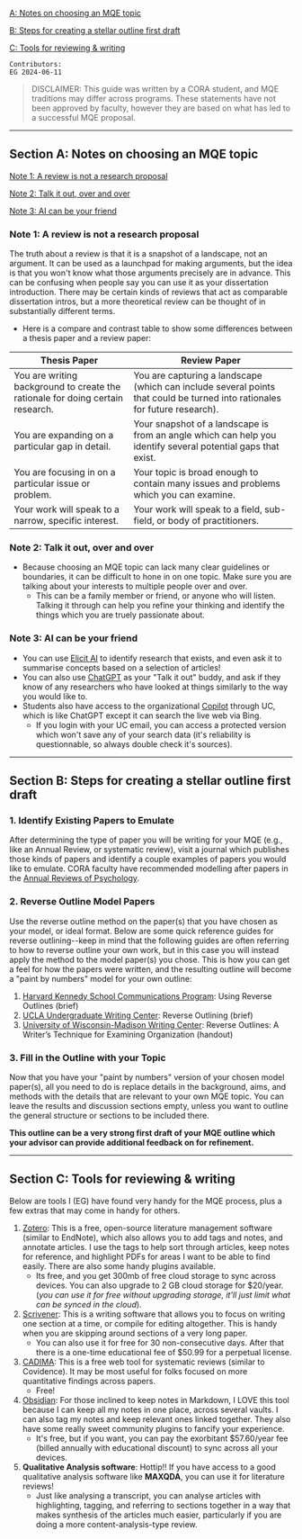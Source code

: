 
[A: Notes on choosing an MQE topic](#notes-on-choosing-an-mqe-topic)

[B: Steps for creating a stellar outline first draft](#steps-for-creating-a-stellar-outline-first-draft)

[C: Tools for reviewing & writing](#tools-for-reviewing--writing)

```
Contributors:
EG 2024-06-11
```

>DISCLAIMER: This guide was written by a CORA student, and MQE traditions may differ across programs. These statements have not been approved by faculty, however they are based on what has led to a successful MQE proposal.

___

## Section A: Notes on choosing an MQE topic

[Note 1: A review is not a research proposal](#note-1-a-review-is-not-a-research-proposal)

[Note 2: Talk it out, over and over](#note-2-talk-it-out-over-and-over)

[Note 3: AI can be your friend](#note-3-ai-can-be-your-friend)

### Note 1: A review is not a research proposal

The truth about a review is that it is a snapshot of a landscape, not an argument. It can be used as a launchpad for making arguments, but the idea is that you won't know what those arguments precisely are in advance. This can be confusing when people say you can use it as your dissertation introduction. There may be certain kinds of reviews that act as comparable dissertation intros, but a more theoretical review can be thought of in substantially different terms.

- Here is a compare and contrast table to show some differences between a thesis paper and a review paper:

| Thesis Paper | Review Paper |
|------------------------------------|-------------------------------------|
| You are writing background to create the rationale for doing certain research. | You are capturing a landscape (which can include several points that could be turned into rationales for future research). |
| You are expanding on a particular gap in detail. | Your snapshot of a landscape is from an angle which can help you identify several potential gaps that exist. |
| You are focusing in on a particular issue or problem. | Your topic is broad enough to contain many issues and problems which you can examine. |
| Your work will speak to a narrow, specific interest. | Your work will speak to a field, sub-field, or body of practitioners. |

### Note 2: Talk it out, over and over

- Because choosing an MQE topic can lack many clear guidelines or boundaries, it can be difficult to hone in on one topic. Make sure you are talking about your interests to multiple people over and over.
    - This can be a family member or friend, or anyone who will listen. Talking it through can help you refine your thinking and identify the things which you are truely passionate about.

### Note 3: AI can be your friend

- You can use [Elicit AI](https://elicit.com/) to identify research that exists, and even ask it to summarise concepts based on a selection of articles!
- You can also use [ChatGPT](https://openai.com/chatgpt/) as your "Talk it out" buddy, and ask if they know of any researchers who have looked at things similarly to the way you would like to.
- Students also have access to the organizational [Copilot](https://copilot.microsoft.com/) through UC, which is like ChatGPT except it can search the live web via Bing.
    - If you login with your UC email, you can access a protected version which won't save any of your search data (it's reliability is questionnable, so always double check it's sources).

___

## Section B: Steps for creating a stellar outline first draft

### 1. Identify Existing Papers to Emulate

After determining the type of paper you will be writing for your MQE (e.g., like an Annual Review, or systematic review), visit a journal which publishes those kinds of papers and identify a couple examples of papers you would like to emulate. CORA faculty have recommended modelling after papers in the [Annual Reviews of Psychology](https://www.annualreviews.org/content/journals/psych).

### 2. Reverse Outline Model Papers

Use the reverse outline method on the paper(s) that you have chosen as your model, or ideal format. Below are some quick reference guides for reverse outlining--keep in mind that the following guides are often referring to how to reverse outline your own work, but in this case you will instead apply the method to the model paper(s) you chose. This is how you can get a feel for how the papers were written, and the resulting outline will become a "paint by numbers" model for your own outline:

  1. [Harvard Kennedy School Communications Program](https://projects.iq.harvard.edu/files/hks-communications-program/files/new_using_reverse_outlines_new_10_10_18.pdf): Using Reverse Outlines (brief)
  2. [UCLA Undergraduate Writing Center](https://uwc.ucla.edu/wp-content/uploads/2016/01/UWC_handouts_reverseoutling.pdf): Reverse Outlining (brief)
  3. [University of Wisconsin-Madison Writing Center](https://writing.wisc.edu/handbook/reverseoutlines/): Reverse Outlines: A Writer’s Technique for Examining Organization (handout)

### 3. Fill in the Outline with your Topic

Now that you have your "paint by numbers" version of your chosen model paper(s), all you need to do is replace details in the background, aims, and methods with the details that are relevant to your own MQE topic. You can leave the results and discussion sections empty, unless you want to outline the general structure or sections to be included there.

**This outline can be a very strong first draft of your MQE outline which your advisor can provide additional feedback on for refinement.**

___

## Section C: Tools for reviewing & writing

Below are tools I (EG) have found very handy for the MQE process, plus a few extras that may come in handy for others.

  1. [Zotero](https://www.zotero.org/): This is a free, open-source literature management software (similar to EndNote), which also allows you to add tags and notes, and annotate articles. I use the tags to help sort through articles, keep notes for reference, and highlight PDFs for areas I want to be able to find easily. There are also some handy plugins available.
      - Its free,  and you get 300mb of free cloud storage to sync across devices. You can also upgrade to 2 GB cloud storage for $20/year. (_you can use it for free without upgrading storage, it'll just limit what can be synced in the cloud_).
  2. [Scrivener](https://www.literatureandlatte.com/scrivener/features?os=Windows): This is a writing software that allows you to focus on writing one section at a time, or compile for editing altogether. This is handy when you are skipping around sections of a very long paper.
      - You can also use it for free for 30 non-consecutive days. After that there is a one-time educational fee of $50.99 for a perpetual license.
  3. [CADIMA](https://www.cadima.info/): This is a free web tool for systematic reviews (similar to Covidence). It may be most useful for folks focused on more quantitative findings across papers.
      - Free!
  4. [Obsidian](https://obsidian.md/): For those inclined to keep notes in Markdown, I LOVE this tool because I can keep all my notes in one place, across several vaults. I can also tag my notes and keep relevant ones linked together. They also have some really sweet community plugins to fancify your experience.
      - It's free, but if you want, you can pay the exorbitant $57.60/year fee (billed annually with educational discount) to sync across all your devices.
  5. **Qualitative Analysis software**: Hottip!! If you have access to a good qualitative analysis software like **MAXQDA**, you can use it for literature reviews! 
      - Just like analysing a transcript, you can analyse articles with highlighting, tagging, and referring to sections together in a way that makes synthesis of the articles much easier, particularly if you are doing a more content-analysis-type review.
